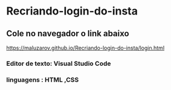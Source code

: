 # Recriando-login-do-insta
## Cole no navegador o link abaixo
https://maluzarov.github.io/Recriando-login-do-insta/login.html

### <p> Editor de texto: Visual Studio Code </p>
### linguagens : HTML ,CSS
